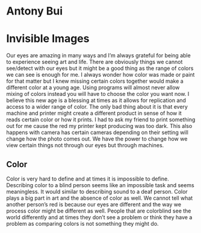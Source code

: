# Antony Bui

# Invisible Images 

Our eyes are amazing in many ways and I’m always grateful for being able to experience seeing art and life. There are obviously things we cannot see/detect with our eyes but it might be a good thing as the range of colors we can see is enough for me. I always wonder how color was made or paint for that matter but I knew missing certain colors together would make a different color at a young age. Using programs will almost never allow mixing of colors instead you will have to choose the color you want now.  I believe this new age is a blessing at times as it allows for replication and access to a wider range of color. The only bad thing about it is that every machine and printer might create a different product in sense of how it reads certain color or how it prints. I had to ask my friend to print something out for me cause the red my printer kept producing was too dark. This also happens with camera has certain cameras depending on their setting will change how the photo comes out. We have the power to change how we view certain things not through our eyes but through machines. 



## Color

Color is very hard to define and at times it is impossible to define. Describing color to a blind person seems like an impossible task and seems meaningless. It would similar to describing sound to a deaf person. Color plays a big part in art and the absence of color as well. We cannot tell what another person’s red is because our eyes are different and the way we process color might be different as well. People that are colorblind see the world differently and at times they don’t see a problem or think they have a problem as comparing colors is not something they might do. 
